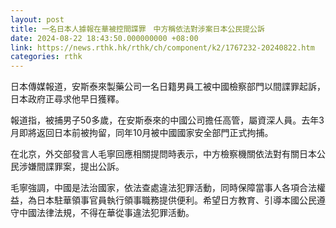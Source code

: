 ```yaml
---
layout: post
title: 一名日本人據報在華被控間諜罪　中方稱依法對涉案日本公民提公訴
date: 2024-08-22 18:43:50.000000000 +08:00
link: https://news.rthk.hk/rthk/ch/component/k2/1767232-20240822.htm
categories: rthk
---
```


日本傳媒報道，安斯泰來製藥公司一名日籍男員工被中國檢察部門以間諜罪起訴，日本政府正尋求他早日獲釋。

報道指，被捕男子50多歲，在安斯泰來的中國公司擔任高管，屬資深人員。去年3月即將返回日本前被拘留，同年10月被中國國家安全部門正式拘捕。

在北京，外交部發言人毛寧回應相關提問時表示，中方檢察機關依法對有關日本公民涉嫌間諜罪案，提出公訴。

毛寧強調，中國是法治國家，依法查處違法犯罪活動，同時保障當事人各項合法權益，為日本駐華領事官員執行領事職務提供便利。希望日方教育、引導本國公民遵守中國法律法規，不得在華從事違法犯罪活動。
